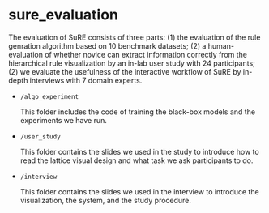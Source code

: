 # sure_evaluation

The evaluation of SuRE consists of three parts: (1) the evaluation of the rule genration algorithm based on 10 benchmark datasets; (2) a human-evaluation of whether novice can extract information correctly from the hierarchical rule visualization by an in-lab user study with 24 participants; (2) we evaluate the usefulness of the interactive workflow of SuRE by in-depth interviews with 7 domain experts.

- `/algo_experiment`

  This folder includes the code of training the black-box models and the experiments we have run.

- `/user_study`

  This folder contains the slides we used in the study to introduce how to read the lattice visual design and what task we ask participants to do.

- `/interview`

  This folder contains the slides we used in the interview to introduce the visualization, the system, and the study procedure.
